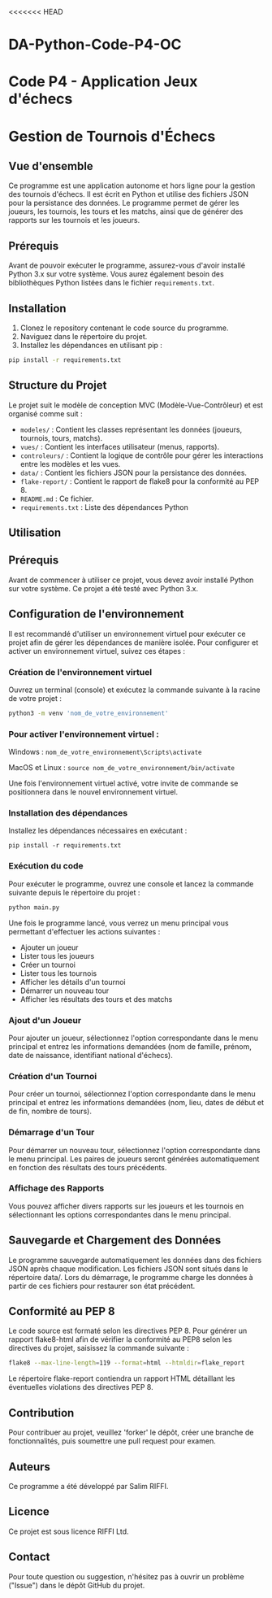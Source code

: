 <<<<<<< HEAD
# DA-Python-Code-P4-OC
Code P4 - Application Jeux d'échecs
=======

# Gestion de Tournois d'Échecs

## Vue d'ensemble

Ce programme est une application autonome et hors ligne pour la gestion des tournois d'échecs. Il est écrit en Python et utilise des fichiers JSON pour la persistance des données. Le programme permet de gérer les joueurs, les tournois, les tours et les matchs, ainsi que de générer des rapports sur les tournois et les joueurs.

## Prérequis

Avant de pouvoir exécuter le programme, assurez-vous d'avoir installé Python 3.x sur votre système. Vous aurez également besoin des bibliothèques Python listées dans le fichier `requirements.txt`.

## Installation

1. Clonez le repository contenant le code source du programme.
2. Naviguez dans le répertoire du projet.
3. Installez les dépendances en utilisant pip :

```sh
pip install -r requirements.txt
```

## Structure du Projet
Le projet suit le modèle de conception MVC (Modèle-Vue-Contrôleur) et est organisé comme suit :

- `modeles/` : Contient les classes représentant les données (joueurs, tournois, tours, matchs).
- `vues/` : Contient les interfaces utilisateur (menus, rapports).
- `controleurs/` : Contient la logique de contrôle pour gérer les interactions entre les modèles et les vues.
- `data/` : Contient les fichiers JSON pour la persistance des données.
- `flake-report/` : Contient le rapport de flake8 pour la conformité au PEP 8.
- `README.md` : Ce fichier.
- `requirements.txt` : Liste des dépendances Python


## Utilisation

## Prérequis

Avant de commencer à utiliser ce projet, vous devez avoir installé Python sur votre système. Ce projet a été testé avec Python 3.x.

## Configuration de l'environnement

Il est recommandé d'utiliser un environnement virtuel pour exécuter ce projet afin de gérer les dépendances de manière isolée. Pour configurer et activer un environnement virtuel, suivez ces étapes :

### Création de l'environnement virtuel
Ouvrez un terminal (console) et exécutez la commande suivante à la racine de votre projet :
```bash
python3 -m venv 'nom_de_votre_environnement'      
```
### Pour activer l'environnement virtuel :   
Windows : 
```nom_de_votre_environnement\Scripts\activate```

MacOS et Linux : 
```source nom_de_votre_environnement/bin/activate```

Une fois l'environnement virtuel activé, votre invite de commande se positionnera dans le nouvel environnement virtuel.

### Installation des dépendances
Installez les dépendances nécessaires en exécutant :
```bash/python
pip install -r requirements.txt
```

### Exécution du code

Pour exécuter le programme, ouvrez une console et lancez la commande suivante depuis le répertoire du projet :

```sh
python main.py
```

Une fois le programme lancé, vous verrez un menu principal vous permettant d'effectuer les actions suivantes :

- Ajouter un joueur
- Lister tous les joueurs
- Créer un tournoi
- Lister tous les tournois
- Afficher les détails d'un tournoi
- Démarrer un nouveau tour
- Afficher les résultats des tours et des matchs

### Ajout d'un Joueur
Pour ajouter un joueur, sélectionnez l'option correspondante dans le menu principal et entrez les informations demandées (nom de famille, prénom, date de naissance, identifiant national d'échecs).

### Création d'un Tournoi
Pour créer un tournoi, sélectionnez l'option correspondante dans le menu principal et entrez les informations demandées (nom, lieu, dates de début et de fin, nombre de tours).

### Démarrage d'un Tour
Pour démarrer un nouveau tour, sélectionnez l'option correspondante dans le menu principal. Les paires de joueurs seront générées automatiquement en fonction des résultats des tours précédents.

### Affichage des Rapports
Vous pouvez afficher divers rapports sur les joueurs et les tournois en sélectionnant les options correspondantes dans le menu principal.


## Sauvegarde et Chargement des Données
Le programme sauvegarde automatiquement les données dans des fichiers JSON après chaque modification. Les fichiers JSON sont situés dans le répertoire data/. Lors du démarrage, le programme charge les données à partir de ces fichiers pour restaurer son état précédent.

## Conformité au PEP 8
Le code source est formaté selon les directives PEP 8. 
Pour générer un rapport flake8-html afin de vérifier la conformité au PEP8 selon les directives du projet, saisissez la commande suivante :

```sh
flake8 --max-line-length=119 --format=html --htmldir=flake_report
```
Le répertoire flake-report contiendra un rapport HTML détaillant les éventuelles violations des directives PEP 8.

## Contribution
Pour contribuer au projet, veuillez 'forker' le dépôt, créer une branche de fonctionnalités, puis soumettre une pull request pour examen.


## Auteurs
Ce programme a été développé par Salim RIFFI.

## Licence
Ce projet est sous licence RIFFI Ltd.

## Contact
Pour toute question ou suggestion, n'hésitez pas à ouvrir un problème ("Issue") dans le dépôt GitHub du projet.
